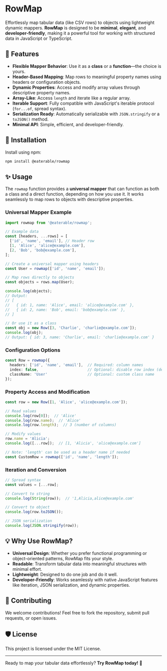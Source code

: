 # RowMap

Effortlessly map tabular data (like CSV rows) to objects using lightweight dynamic mappers.
**RowMap** is designed to be **minimal**, **elegant**, and **developer-friendly**, making it a powerful tool for working with structured data in JavaScript or TypeScript.

## 🌟 Features

- **Flexible Mapper Behavior**: Use it as a **class** or a **function**—the choice is yours.
- **Header-Based Mapping**: Map rows to meaningful property names using headers or configuration objects.
- **Dynamic Properties**: Access and modify array values through descriptive property names.
- **Array-Like**: Access `length` and iterate like a regular array.
- **Iterable Support**: Fully compatible with JavaScript's iterable protocol (`for...of`, spread syntax).
- **Serialization Ready**: Automatically serializable with `JSON.stringify` or a `toJSON()` method.
- **Minimal API**: Simple, efficient, and developer-friendly.

## 🚀 Installation

Install using npm:

```bash
npm install @eaterable/rowmap
```

## ✨ Usage

The `rowmap` function provides a **universal mapper** that can function as both a class and a direct function, depending on how you use it. It works seamlessly to map rows to objects with descriptive properties.

### Universal Mapper Example

```typescript
import rowmap from '@eaterable/rowmap';

// Example data
const [headers, ...rows] = [
  ['id', 'name', 'email'], // Header row
  [1, 'Alice', 'alice@example.com'],
  [2, 'Bob', 'bob@example.com'],
];

// Create a universal mapper using headers
const User = rowmap(['id', 'name', 'email']);

// Map rows directly to objects
const objects = rows.map(User);

console.log(objects);
// Output:
// [
//   { id: 1, name: 'Alice', email: 'alice@example.com' },
//   { id: 2, name: 'Bob', email: 'bob@example.com' },
// ]

// Or use it as a class
const obj = new Row([3, 'Charlie', 'charlie@example.com']);
console.log(obj);
// Output: { id: 3, name: 'Charlie', email: 'charlie@example.com' }
```

### Configuration Options

```typescript
const Row = rowmap({
  headers: ['id', 'name', 'email'],  // Required: column names
  index: false,                      // Optional: disable row index (default: true)
  className: 'User'                  // Optional: custom class name
});
```

### Property Access and Modification

```typescript
const row = new Row([1, 'Alice', 'alice@example.com']);

// Read values
console.log(row[0]);  // 'Alice'
console.log(row.name);  // 'Alice'
console.log(row.length);  // 3 (number of columns)

// Modify values
row.name = 'Alicia';
console.log([...row]);  // [1, 'Alicia', 'alice@example.com']

// Note: 'length' can be used as a header name if needed
const CustomRow = rowmap(['id', 'name', 'length']);
```

### Iteration and Conversion

```typescript
// Spread syntax
const values = [...row];

// Convert to string
console.log(String(row));  // '1,Alicia,alice@example.com'

// Convert to object
console.log(row.toJSON());

// JSON serialization
console.log(JSON.stringify(row));
```

## 💡 Why Use RowMap?

- **Universal Design**: Whether you prefer functional programming or object-oriented patterns, RowMap fits your style.
- **Readable**: Transform tabular data into meaningful structures with minimal effort.
- **Lightweight**: Designed to do one job and do it well.
- **Developer-Friendly**: Works seamlessly with native JavaScript features like iteration, JSON serialization, and dynamic properties.

## 🤝 Contributing

We welcome contributions! Feel free to fork the repository, submit pull requests, or open issues.

## 🛡 License

This project is licensed under the MIT License.

---

Ready to map your tabular data effortlessly? **Try RowMap today!** 🎉
